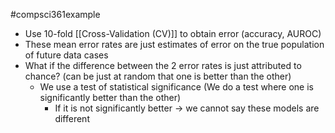 #compsci361example 
- Use 10-fold [[Cross-Validation (CV)]] to obtain error (accuracy, AUROC)
- These mean error rates are just estimates of error on the true population of future data cases
- What if the difference between the 2 error rates is just attributed to chance? (can be just at random that one is better than the other)
	- We use a test of statistical significance (We do a test where one is significantly better than the other)
		- If it is not significantly better $\rightarrow$ we cannot say these models are different